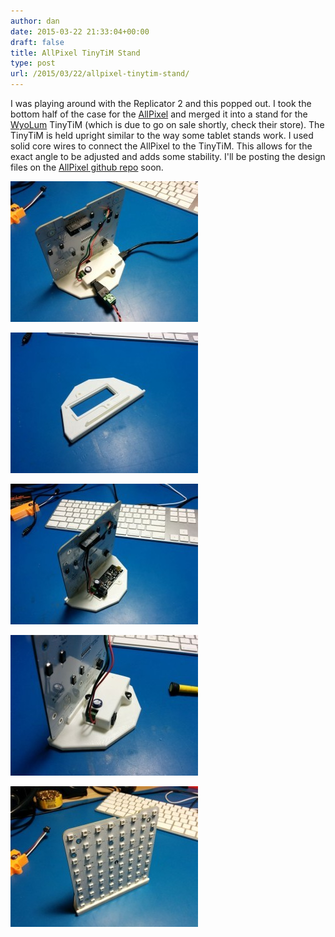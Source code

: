 ```yaml
---
author: dan
date: 2015-03-22 21:33:04+00:00
draft: false
title: AllPixel TinyTiM Stand
type: post
url: /2015/03/22/allpixel-tinytim-stand/
---
```


I was playing around with the Replicator 2 and this popped out. I took the bottom half of the case for the [AllPixel](/allpixel/) and merged it into a stand for the [WyoLum](http://wyolum.com) TinyTiM (which is due to go on sale shortly, check their store). The TinyTiM is held upright similar to the way some tablet stands work. I used solid core wires to connect the AllPixel to the TinyTiM. This allows for the exact angle to be adjusted and adds some stability. I'll be posting the design files on the [AllPixel github repo](https://github.com/ManiacalLabs/AllPixel) soon.



[![TinyTimAPStand (5)](/wp-content/uploads/2015/03/TinyTimAPStand-5-300x225.jpg)
](/wp-content/uploads/2015/03/TinyTimAPStand-5.jpg)





[![TinyTimAPStand (2)](/wp-content/uploads/2015/03/TinyTimAPStand-2-300x225.jpg)
](/wp-content/uploads/2015/03/TinyTimAPStand-2.jpg)









[![TinyTimAPStand (3)](/wp-content/uploads/2015/03/TinyTimAPStand-3-300x225.jpg)
](/wp-content/uploads/2015/03/TinyTimAPStand-3.jpg)





[![TinyTimAPStand (4)](/wp-content/uploads/2015/03/TinyTimAPStand-4-300x225.jpg)
](/wp-content/uploads/2015/03/TinyTimAPStand-4.jpg)





[![TinyTimAPStand (1)](/wp-content/uploads/2015/03/TinyTimAPStand-1-300x225.jpg)
](/wp-content/uploads/2015/03/TinyTimAPStand-1.jpg)
